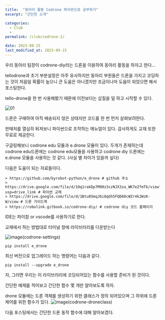 ```yaml
---
title:  "동아리 활동 Codrone 파이썬으로 공부하기"
excerpt: "간단한 소개"

categories:
  - Club
  - 
permalink: /club/codrone-1/

date: 2023-09-15
last_modified_at: 2023-09-15
---
```


우리 동아리 팀장이 codrone-diy라는 드론을 이용하여 동아리 활동을 하자고 한다...

tellodrone과 초기 부분설정은 아주 유사하지만 동아리 부원들은 드론을 가지고 코딩하는 것이 처음일 확률이 높으니 큰 도움은 아니겠지만 조금이나마 도움이 되었으면 해서 포스팅한다.

tello-drone을 한 번 사용해봤기 때문에 이전보다는 삽질을 덜 하고 시작할 수 있다.

![01](https://github.com/k74035/k74035.github.io/assets/126762577/09437120-06a8-4534-aa4f-005b71942549)

드론은 구매하여 아직 배송되지 않은 상태지만 코드를 한 번 먼저 살펴보려한다.

판매처를 열심히 뒤져보니 파이썬으로 조작하는 메뉴얼이 있다. 감사하게도 교재 또한 무료로 제공한다.

구글링해보니 codrone edu 모듈과 e.drone 모듈이 있다. 두개가 존재하는데 codrone edu드론에는 codrone edu모듈을 사용하고 codrone diy 드론에는 e.drone 모듈을 사용하는 것 같다.
(사실 별 차이가 있을까 싶다)

다음은 도움이 되는 자료들이다.
```
> https://github.com/byrobot-python/e_drone # github 주소
> https://drive.google.com/file/d/1Oq1rakDp7M90z3czNJX3za_WK7eZfmTk/view?usp=drive_link # 파이썬 교재
> https://drive.google.com/file/d/1Btu85mqJ6i8qGh5FQD60cWZr4k2WzK-W/view # 드론 가이드북
> https://robolink.gitbook.io/codrone-diy/ # codrone diy 코드 홈페이지
```

IDE는 파이참 or vscode를 사용하기로 한다. 

교재에서 하는 방법대로 터미널 창에 라이브러리를 다운받는다

![image(codrone-settings)](https://github.com/k74035/k74035.github.io/assets/126762577/355fcb95-9111-40aa-bffc-6576138c1b85)

```
pip install e_drone
```

최신 버전으로 업그레이드 하는 명령어는 다음과 같다.

```
pip install --upgrade e_drone
```

자, 그러면 우리는 이 라이브러리에 코딩되어있는 함수를 사용할 준비가 된 것이다. 

간단한 예제를 적어보고 간단한 함수 몇 개만 알아보도록 하자.

drone 모듈에는 드론 객체를 생성하기 위한 클래스가 정의 되어있으며 그 하위에 드론 제어를 위한 함수가 있다.
![image(codrone-droneclass)](https://github.com/k74035/k74035.github.io/assets/126762577/4960e2d3-2834-49aa-80db-b34b6212b432)

다음 포스팅에서는 간단한 드론 동작 함수에 대해 알아보겠다.
